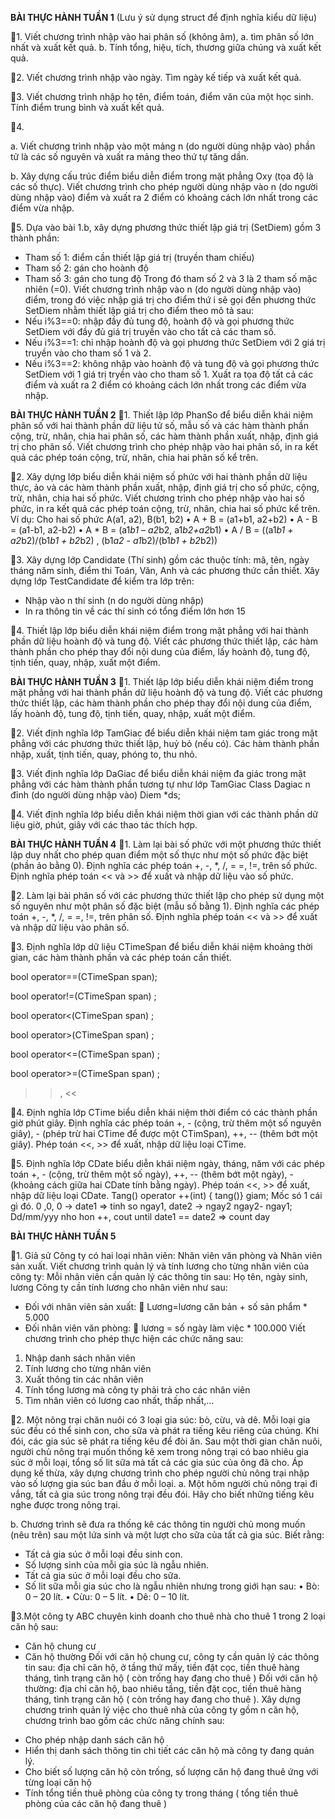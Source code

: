 **BÀI THỰC HÀNH TUẦN 1**
(Lưu ý sử dụng struct để định nghĩa kiểu dữ liệu)

📌1.	Viết chương trình nhập vào hai phân số (không âm), 
a.	tìm phân số lớn nhất và xuất kết quả.
b.	Tính tổng, hiệu, tích, thương giữa chúng và xuất kết quả.

📌2.	Viết chương trình nhập vào ngày. Tìm ngày kế tiếp và xuất kết quả.

📌3.	Viết chương trình nhập họ tên, điểm toán, điểm văn của một học sinh. Tính điểm trung bình và xuất kết quả.

📌4.	

a.	Viết chương trình nhập vào một mảng n (do người dùng nhập vào) phần tử là các số nguyên và xuất ra mảng theo thứ tự tăng dần.		

b.	Xây dựng cấu trúc điểm biểu diễn điểm trong mặt phẳng Oxy (tọa độ là các số thực). Viết chương trình cho phép người dùng nhập vào n (do người dùng nhập vào) điểm và xuất ra 2 điểm có khoảng cách lớn nhất trong các điểm vừa nhập.

📌5.	  Dựa vào bài 1.b, xây dựng phương thức thiết lập giá trị (SetDiem) gồm 3 thành phần:
-	Tham số 1: điểm cần thiết lập giá trị (truyền tham chiếu)
-	Tham số 2: gán cho hoành độ
-	Tham số 3: gán cho tung độ
Trong đó tham số 2 và 3 là 2 tham số mặc nhiên (=0). Viết chương trình nhập vào n (do người dùng nhập vào) điểm, trong đó việc nhập giá trị cho điểm thứ i sẽ gọi đến phương thức SetDiem nhằm thiết lập giá trị cho điểm theo mô tả sau:
-	Nếu i%3==0: nhập đầy đủ tung độ, hoành độ và gọi phương thức SetDiem với đầy đủ giá trị truyền vào cho tất cả các tham số. 
-	Nếu i%3==1: chỉ nhập hoành độ và gọi phương thức SetDiem với 2 giá trị truyền vào cho tham số 1 và 2.
-	Nếu i%3==2: không nhập vào hoành độ và tung độ và gọi phương thức SetDiem với 1 giá trị tryền vào cho tham số 1.
Xuất ra tọa độ tất cả các điểm và xuất ra 2 điểm có khoảng cách lớn nhất trong các điểm vừa nhập.

**BÀI THỰC HÀNH TUẦN 2**
📌1.	Thiết lập lớp PhanSo để biểu diễn khái niệm phân số với hai thành phần dữ liệu tử số, mẫu số và các hàm thành phần cộng, trừ, nhân, chia hai phân số, các hàm thành phần xuất, nhập, định giá trị cho phân số. Viết chương trình cho phép nhập vào hai phân số, in ra kết quả các phép toán cộng, trừ, nhân, chia hai phân số kể trên.

📌2.	Xây dựng lớp biểu diễn khái niệm số phức với hai thành phần dữ liệu thực, ảo và các hàm thành phần xuất, nhập, định giá trị cho số phức, cộng, trừ, nhân, chia hai số phức. Viết chương trình cho phép nhập vào hai số phức, in ra kết quả các phép toán cộng, trừ, nhân, chia hai số phức kể trên.
Ví dụ: Cho hai số phức A(a1, a2), B(b1, b2)
•	A + B = (a1+b1, a2+b2)
•	A - B = (a1-b1, a2-b2)
•	A * B = (a1*b1 – a2*b2, a1*b2+a2*b1)
•	A / B =  ((a1*b1 + a2*b2)/(b1*b1 + b2*b2) , (b1*a2 - a1*b2)/(b1*b1 + b2*b2))

📌3.	Xây dựng lớp Candidate (Thí sinh) gồm các thuộc tính: mã, tên, ngày tháng năm sinh, điểm thi Toán, Văn, Anh và các phương thức cần thiết.
Xây dựng lớp TestCandidate để kiểm tra lớp trên:
-	Nhập vào n thí sinh (n do người dùng nhập)
-	In ra thông tin về các thí sinh có tổng điểm lớn hơn 15

📌4.	Thiết lập lớp biểu diễn khái niệm điểm trong mặt phẳng với hai thành phần dữ liệu hoành độ và tung độ. Viết các phương thức thiết lập, các hàm thành phần cho phép thay đổi nội dung của điểm, lấy hoành độ, tung độ, tịnh tiến, quay, nhập, xuất một điểm.

**BÀI THỰC HÀNH TUẦN 3**
📌1.	Thiết lập lớp biểu diễn khái niệm điểm trong mặt phẳng với hai thành phần dữ liệu hoành độ và tung độ. Viết các phương thức thiết lập, các hàm thành phần cho phép thay đổi nội dung của điểm, lấy hoành độ, tung độ, tịnh tiến, quay, nhập, xuất một điểm.

📌2.	Viết định nghĩa lớp TamGiac để biểu diễn khái niệm tam giác trong mặt phẳng với các phương thức thiết lập, huỷ bỏ (nếu có). Các hàm thành phần nhập, xuất, tịnh tiến, quay, phóng to, thu nhỏ.

📌3.	Viết định nghĩa lớp DaGiac để biểu diễn khái niệm đa giác trong mặt phẳng với các hàm thành phần tương tự như lớp TamGiac
Class Dagiac
n đỉnh (do người dùng nhập vào)
Diem *ds;

📌4.	Viết định nghĩa lớp biểu diễn khái niệm thời gian với các thành phần dữ liệu giờ, phút, giây với các thao tác thích hợp.

**BÀI THỰC HÀNH TUẦN 4**
📌1.	Làm lại bài số phức với một phương thức thiết lập duy nhất cho phép quan điểm một số thực như một số phức đặc biệt (phần ảo bằng 0). Định nghĩa các phép toán +, -, *, /, = =, !=, trên số phức. Định nghĩa phép toán << và >> để xuất và nhập dữ liệu vào số phức.

📌2.	Làm lại bài phân số với các phương thức thiết lập cho phép sử dụng một số nguyên như một phân số đặc biệt (mẫu số bằng 1). Định nghĩa các phép toán +, -, *, /, = =, !=, trên phân số. Định nghĩa phép toán << và >> để xuất và nhập dữ liệu vào phân số.

📌3.	Định nghĩa lớp dữ liệu CTimeSpan để biểu diễn khái niệm khoảng thời gian, các hàm thành phần và các phép toán cần thiết. 

bool operator==(CTimeSpan span);

bool operator!=(CTimeSpan span) ;

bool operator<(CTimeSpan span) ;

bool operator>(CTimeSpan span) ;

bool operator<=(CTimeSpan span) ;

bool operator>=(CTimeSpan span) ;

>>, <<

📌4.	Định nghĩa lớp CTime biểu diễn khái niệm thời điểm có các thành phần giờ phút giây. Định nghĩa các phép toán +, - (cộng, trừ thêm một số nguyên giây), - (phép trừ hai CTime để được một CTimSpan), ++, -- (thêm bớt một giây). Phép toán <<, >> để xuất, nhập dữ liệu loại CTime. 

📌5.	Định nghĩa lớp CDate biểu diễn khái niệm ngày, tháng, năm với các phép toán +, - (cộng, trừ thêm một số ngày), ++, -- (thêm bớt một ngày), - (khoảng cách giữa hai CDate tính bằng ngày). Phép toán <<, >> để xuất, nhập dữ liệu loại CDate. 
Tang() operator ++(int) { tang()} giam;
Mốc só 1 cái gì đó. 0 ,0, 0 -> date1 => tinh so ngay1, date2 -> ngay2 ngay2- ngay1;
Dd/mm/yyy nho hon ++, cout until date1 == date2  => count day

**BÀI THỰC HÀNH TUẦN 5**

📌1.	Giả sử Công ty có hai loại nhân viên: Nhân viên văn phòng và Nhân viên sản xuất. Viết chương trình quản lý và tính lương cho từng nhân viên của công ty:
Mỗi nhân viên cần quản lý các thông tin sau: Họ tên, ngày sinh, lương
Công ty cần tính lương cho nhân viên như sau:
-	Đối với nhân viên sản xuất: 
	Lương=lương căn bản + số sản phẩm * 5.000
-	Đối nhân viên văn phòng: 
	lương = số ngày làm việc * 100.000
Viết chương trình cho phép thực hiện các chức năng sau:
1.	Nhập danh sách nhân viên
2.	Tính lương cho từng nhân viên
3.	Xuất thông tin các nhân viên
4.	Tính tổng lương mà công ty phải trả cho các nhân viên
5.	Tìm nhân viên có lương cao nhất, thấp nhất,…

📌2.	Một nông trại chăn nuôi có 3 loại gia súc: bò, cừu, và dê. Mỗi loại gia súc đều có thể sinh con, cho sữa và phát ra tiếng kêu riêng của chúng. Khi đói, các gia súc sẽ phát ra tiếng kêu để đòi ăn. Sau một thời gian chăn nuôi, người chủ nông trại muốn thống kê xem trong nông trại có bao nhiêu gia súc ở mỗi loại, tổng số lit sữa mà tất cả các gia súc của ông đã cho. 
Áp dụng kế thừa, xây dựng chương trình cho phép người chủ nông trại nhập vào số lượng gia súc ban đầu ở mỗi loại.
a. Một hôm người chủ nông trại đi vắng, tất cả gia súc trong nông trại đều đói. Hãy cho biết những tiếng kêu nghe được trong nông trại.

b. Chương trình sẽ đưa ra thống kê các thông tin người chủ mong muốn (nêu trên) sau một lứa sinh và một lượt cho sữa của tất cả gia súc. Biết rằng:
-    Tất cả gia súc ở mỗi loại đều sinh con.
-    Số lượng sinh của mỗi gia súc là ngẫu nhiên.
-    Tất cả gia súc ở mỗi loại đều cho sữa.
-    Số lit sữa mỗi gia súc cho là ngẫu nhiên nhưng trong giới hạn sau:
•   Bò: 0 – 20 lít.
•   Cừu: 0 – 5 lít.
•   Dê: 0 – 10 lít.

📌3.Một công ty ABC chuyên kinh doanh cho thuê nhà cho thuê 1 trong 2 loại căn hộ sau:
- 	Căn hộ chung cư
- 	Căn hộ thường
Đối với căn hộ chung cư, công ty cần quản lý các thông tin sau: địa chỉ căn hộ, ở tầng thứ mấy, tiền đặt cọc, tiền thuê hàng tháng, tình trạng căn hộ ( còn trống hay đang cho thuê ) 
Đối với căn hộ thường: địa chỉ căn hộ, bao nhiêu tầng, tiền đặt cọc, tiền thuê hàng tháng, tình trạng căn hộ ( còn trống hay đang cho thuê ).
Xây dựng chương trình quản lý việc cho thuê nhà của công ty gồm n căn hộ, chương trình bao gồm các chức năng chính sau:
+ Cho phép nhập danh sách căn hộ 
+ Hiển thị danh sách thông tin chi tiết các căn hộ mà công ty đang quản lý.
+ Cho biết số lượng căn hộ còn trống, số lượng căn hộ đang thuê ứng với từng loại căn hộ 
+ Tính tổng tiền thuê phòng của công ty trong tháng ( tổng tiền thuê phòng của các căn hộ đang thuê )
